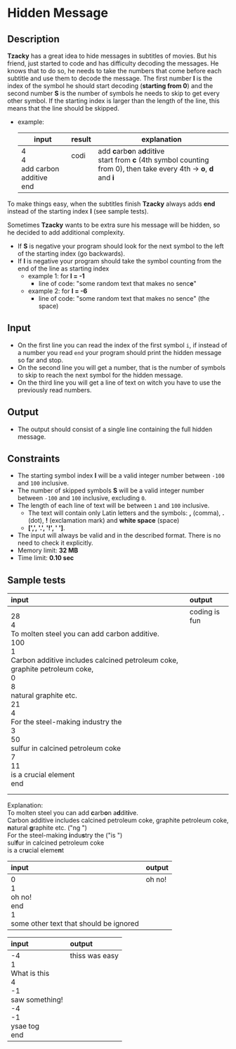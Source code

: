 # Hidden Message

## Description
**Tzacky** has a great idea to hide messages in subtitles of movies. But his friend, just started to code and has difficulty decoding the messages. He knows that to do so, he needs to take the numbers that come before each subtitle and use them to decode the message. The first number **I** is the index of the symbol he should start decoding (**starting from 0**) and the second number **S** is the number of symbols he needs to skip to get every other symbol. If the starting index is larger than the length of the line, this means that the line should be skipped.
- example:

  | input               | result | explanation               |
  |---------------------|--------|---------------------------|
  | 4<br/>4<br/>add carbon additive<br/>end | codi<br/><br/><br/><br/> | add **c**arb**o**n a**d**dit**i**ve<br/>start from **c** (4th symbol counting from 0), then take every 4th -> **o**, **d** and **i**<br/><br/> |

To make things easy, when the subtitles finish **Tzacky** always adds **end** instead of the starting index **I** (see sample tests).

Sometimes **Tzacky** wants to be extra sure his message will be hidden, so he decided to add additional complexity.
* If **S** is negative your program should look for the next symbol to the left of the starting index (go backwards).
* If **I** is negative your program should take the symbol counting from the end of the line as starting index
  - example 1: for **I = -1**
    - line of code: "some random text that makes no senc**e**"
  - example 2: for **I = -6**
    - line of code: "some random text that makes no sence" (the space)

## Input
* On the first line you can read the index of the first symbol `i`, if instead of a number you read `end` your program should print the hidden message so far and stop.
* On the second line you will get a number, that is the number of symbols to skip to reach the next symbol for the hidden message.
* On the third line you will get a line of text on witch you have to use the previously read numbers. 

## Output
* The output should consist of a single line containing the full hidden message.

## Constraints
* The starting symbol index **I** will be a valid integer number between `-100` and `100` inclusive.
* The number of skipped symbols **S** will be a valid integer number between `-100` and `100` inclusive, excluding `0`.
* The length of each line of text will be between `1` and `100` inclusive.
  - The text will contain only Latin letters and the symbols: **,** (comma), **.** (dot), **!** (exclamation mark) and **white space** (space)
  - **[',', '.', '!', ' ']**.
* The input will always be valid and in the described format. There is no need to check it explicitly.
* Memory limit: **32 MB**
* Time limit: **0.10 sec**

## Sample tests

| **input**                                                                    | **output**        |
|:-----------------------------------------------------------------------------|:------------------|
| 28<br/>4<br/>To molten steel you can add carbon additive.<br/>100<br/>1<br/>Carbon additive includes calcined petroleum coke, graphite petroleum coke,<br/>0<br/>8<br/>natural graphite etc.<br/>21<br/>4<br/>For the steel-making industry the<br/>3<br/>50<br/>sulfur in calcined petroleum coke<br/>7<br/>11<br/>is a crucial element<br/>end | coding is fun<br/><br/><br/><br/><br/><br/><br/><br/><br/><br/><br/><br/><br/><br/><br/><br/><br/><br/><br/><br/> |

Explanation:<br/>
To molten steel you can add **c**arb**o**n a**d**dit**i**ve.<br/>
Carbon additive includes calcined petroleum coke, graphite petroleum coke,<br/>
**n**atural **g**raphite etc. ("ng ")<br/>
For the steel-making **i**ndu**s**try the ("is ")<br/>
sul**f**ur in calcined petroleum coke<br/>
is a cr**u**cial eleme**n**t<br/>

| **input**                              | **output** |
|:---------------------------------------|:-----------|
| 0<br/>1<br/>oh no!<br/>end<br/>1<br/>some other text that should be ignored | oh no!<br/><br/><br/><br/><br/><br/> |

| **input**            | **output**        |  
|:---------------------|:------------------|
| -4<br/>1<br/>What is this<br/>4<br/>-1<br/>saw something!<br/>-4<br/>-1<br/>ysae tog<br/>end | thiss was easy<br/><br/><br/><br/><br/><br/><br/><br/><br/><br/> | 